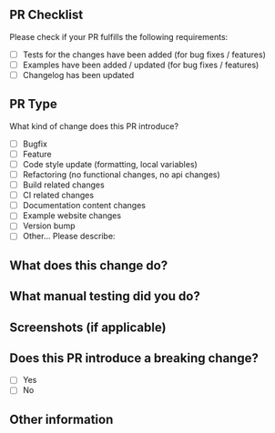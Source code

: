 ## PR Checklist

Please check if your PR fulfills the following requirements:

-   [ ] Tests for the changes have been added (for bug fixes / features)
-   [ ] Examples have been added / updated (for bug fixes / features)
-   [ ] Changelog has been updated

## PR Type

What kind of change does this PR introduce?

<!-- Please check the one that applies to this PR using "x". -->

-   [ ] Bugfix
-   [ ] Feature
-   [ ] Code style update (formatting, local variables)
-   [ ] Refactoring (no functional changes, no api changes)
-   [ ] Build related changes
-   [ ] CI related changes
-   [ ] Documentation content changes
-   [ ] Example website changes
-   [ ] Version bump
-   [ ] Other... Please describe:

## What does this change do?

## What manual testing did you do?

## Screenshots (if applicable)

## Does this PR introduce a breaking change?

-   [ ] Yes
-   [ ] No

<!-- If this PR contains a breaking change, please describe the impact and migration path for existing applications below. -->

## Other information

